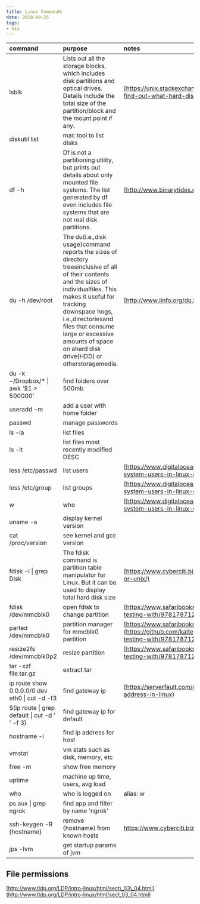 ```yaml
---
title: Linux Commands
date: 2018-09-25
tags:
- nix
---
```


| command | purpose | notes |
| :--- | :--- | :--- |
| lsblk | Lists out all the storage blocks, which includes disk partitions and optical drives. Details include the total size of the partition/block and the mount point if any. | [https://unix.stackexchange.com/questions/4561/how-do-i-find-out-what-hard-disks-are-in-the-system](https://unix.stackexchange.com/questions/4561/how-do-i-find-out-what-hard-disks-are-in-the-system) |
| diskutil list | mac tool to list disks |  |
| df -h | Df is not a partitioning utility, but prints out details about only mounted file systems. The list generated by df even includes file systems that are not real disk partitions. | [http://www.binarytides.com/linux-command-check-disk-partitions/](http://www.binarytides.com/linux-command-check-disk-partitions/) |
| du -h /dev/root | The du\(i.e.,disk usage\)command reports the sizes of directory treesinclusive of all of their contents and the sizes of individualfiles. This makes it useful for tracking downspace hogs, i.e.,directoriesand files that consume large or excessive amounts of space on ahard disk drive\(HDD\) or otherstoragemedia. | [http://www.linfo.org/du.html](http://www.linfo.org/du.html) |
| du -k ~/Dropbox/\* \| awk '$1 &gt; 500000' | find folders over 500mb |  |
| useradd -m | add a user with home folder |  |
| passwd | manage passwords |  |
| ls -la | list files |  |
| ls -lt | list files most recently modified DESC |  |
| less /etc/passwd | list users | [https://www.digitalocean.com/community/tutorials/how-to-view-system-users-in-linux-on-ubuntu](https://www.digitalocean.com/community/tutorials/how-to-view-system-users-in-linux-on-ubuntu) |
| less /etc/group | list groups | [https://www.digitalocean.com/community/tutorials/how-to-view-system-users-in-linux-on-ubuntu](https://www.digitalocean.com/community/tutorials/how-to-view-system-users-in-linux-on-ubuntu) |
| w | who | [https://www.digitalocean.com/community/tutorials/how-to-view-system-users-in-linux-on-ubuntu](https://www.digitalocean.com/community/tutorials/how-to-view-system-users-in-linux-on-ubuntu) |
| uname -a | display kernel version |  |
| cat /proc/version | see kernel and gcc version |  |
| fdisk -l \| grep Disk | The fdisk command is partition table manipulator for Linux. But it can be used to display total hard disk size | [https://www.cyberciti.biz/faq/howto-find-out-or-learn-harddisk-size-in-linux-or-unix/](https://www.cyberciti.biz/faq/howto-find-out-or-learn-harddisk-size-in-linux-or-unix/) |
| fdisk /dev/mmcblk0 | open fdisk to change partition | [https://www.safaribooksonline.com/library/view/penetration-testing-with/9781787126138/ch01s06.html](https://www.safaribooksonline.com/library/view/penetration-testing-with/9781787126138/ch01s06.html) |
| parted /dev/mmcblk0 | partition manager for mmcblk0 partition | [https://www.safaribooksonline.com/library/view/penetration-testing-with/9781787126138/ch01s06.html](https://github.com/kaltepeter/notes/tree/cfd36b59cb201b8ecf6d88b3f15e467d17968139/%20%20%20%20https:/www.safaribooksonline.com/library/view/penetration-testing-with/9781787126138/ch01s06.html) |
| resize2fs /dev/mmcblk0p2 | resize partition | [https://www.safaribooksonline.com/library/view/penetration-testing-with/9781787126138/ch01s06.html](https://www.safaribooksonline.com/library/view/penetration-testing-with/9781787126138/ch01s06.html) |
| tar -xzf file.tar.gz | extract tar |  |
| ip route show 0.0.0.0/0 dev eth0 \| cut -d  -f3 | find gateway ip | [https://serverfault.com/questions/31170/how-to-find-the-gateway-ip-address-in-linux](https://serverfault.com/questions/31170/how-to-find-the-gateway-ip-address-in-linux) |
| $\(ip route \| grep default \| cut -d ' ' -f 3\) | find gateway ip for default |  |
| hostname -i | find ip address for host |  |
| vmstat | vm stats such as disk, memory, etc |  |
| free -m | show free memory |  |
| uptime | machine up time, users, avg load |  |
| who | who is logged on | alias: w |
| ps aux \| grep ngrok | find app and filter by name 'ngrok' |  |
| ssh-keygen -R {hostname} | remove {hostname} from known hosts | [https://www.cyberciti.biz/faq/mac-os-x-remove-known-host/ ](https://www.cyberciti.biz/faq/mac-os-x-remove-known-host/) |
| jps -lvm | get startup params of jvm |  |

## File permissions

[http://www.tldp.org/LDP/intro-linux/html/sect\_03\_04.html](http://www.tldp.org/LDP/intro-linux/html/sect_03_04.html)

